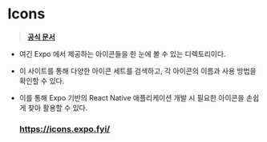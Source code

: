Icons
===
> **[공식 문서](https://docs.expo.dev/guides/icons/)**

- 여긴 Expo 에서 제공하는 아이콘들을 한 눈에 볼 수 있는 디렉토리이다.
- 이 사이트를 통해 다양한 아이콘 세트를 검색하고, 각 아이콘의 이름과 사용 방법을 확인할 수 있다.
- 이를 통해 Expo 기반의 React Native 애플리케이션 개발 시 필요한 아이콘을 손쉽게  찾아 활용할 수 있다.

    ### https://icons.expo.fyi/